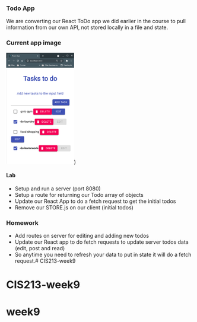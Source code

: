 ### Todo App

We are converting our React ToDo app we did earlier in the course to pull information from our own API, not stored locally in a file and state.

### Current app image

<img src="https://github.com/kevinctofel/week9/blob/3fa3fae39ff590737d4fbe02d3d29b8399163e92/React%20to%20do%20app.png" style="height: 300px;"/>)

#### Lab

* Setup and run a server (port 8080)
* Setup a route for returning our Todo array of objects
* Update our React App to do a fetch request to get the initial todos
* Remove our STORE.js on our client (initial todos)

### Homework

* Add routes on server for editing and adding new todos
* Update our React app to do fetch requests to update server todos data (edit, post and read)
* So anytime you need to refresh your data to put in state it will do a fetch request.# CIS213-week9
# CIS213-week9
# week9
